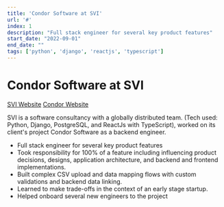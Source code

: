 ```yaml
---
title: 'Condor Software at SVI'
url: '#'
index: 1
description: "Full stack engineer for several key product features"
start_date: "2022-09-01"
end_date: ""
tags: ['python', 'django', 'reactjs', 'typescript']
---
```


# Condor Software at SVI

<a href="http://svi.io" class="project_linkouts" target='_blank'>SVI Website</a>
<a href="https://condorsoftware.com/" class="project_linkouts" target='_blank'>Condor Website</a>

SVI is a software consultancy with a globally distributed team. (Tech used: Python, Django, PostgreSQL, and ReactJs with TypeScript), worked on its client's project Condor Software as a backend engineer.

- Full stack engineer for several key product features
- Took responsibility for 100% of a feature including influencing product decisions, designs, application architecture, and backend and frontend implementations.
- Built complex CSV upload and data mapping flows with custom validations and backend data linking.
- Learned to make trade-offs in the context of an early stage startup.
- Helped onboard several new engineers to the project

